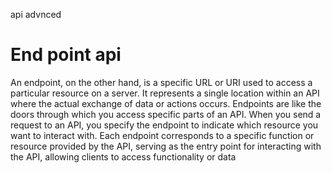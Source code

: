api advnced
# End point api
An endpoint, on the other hand, is a specific URL or URI used to access a particular resource on a server. It represents a single location within an API where the actual exchange of data or actions occurs. Endpoints are like the doors through which you access specific parts of an API. When you send a request to an API, you specify the endpoint to indicate which resource you want to interact with. Each endpoint corresponds to a specific function or resource provided by the API, serving as the entry point for interacting with the API, allowing clients to access functionality or data

